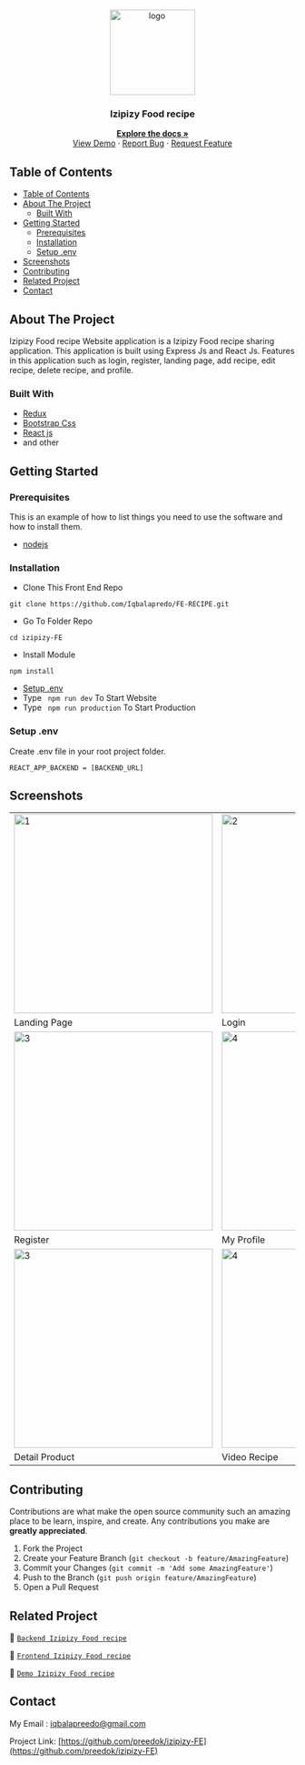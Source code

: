 <br />
<p align="center">
<div align="center">
  <img height="150" <img src="https://iili.io/H3zVku9.png" alt="logo" border="0"/>
</div>
  <h3 align="center">Izipizy Food recipe</h3>
  <p align="center">
    <a href="https://github.com/preedok/izipizy-FE"><strong>Explore the docs »</strong></a>
    <br />
    <a href="https://mama-recipe-izipizy.vercel.app/">View Demo</a>
    ·
    <a href="">Report Bug</a>
    ·
    <a href="">Request Feature</a>
  </p>
</p>

<!-- TABLE OF CONTENTS -->

## Table of Contents

- [Table of Contents](#table-of-contents)
- [About The Project](#about-the-project)
  - [Built With](#built-with)
- [Getting Started](#getting-started)
  - [Prerequisites](#prerequisites)
  - [Installation](#installation)
  - [Setup .env](#setup-env)
- [Screenshots](#screenshots)
- [Contributing](#contributing)
- [Related Project](#related-project)
- [Contact](#contact)

<!-- ABOUT THE PROJECT -->

## About The Project

Izipizy Food recipe Website application is a Izipizy Food recipe sharing application. This application is built using Express Js and React Js. Features in this application such as login, register, landing page, add recipe, edit recipe, delete recipe, and profile.

### Built With

- [Redux](https://redux.js.org/)
- [Bootstrap Css](https://getbootstrap.com/)
- [React js](https://reactjs.org/)
- and other

<!-- GETTING STARTED -->

## Getting Started

### Prerequisites

This is an example of how to list things you need to use the software and how to install them.

- [nodejs](https://nodejs.org/en/download/)

### Installation

- Clone This Front End Repo

```
git clone https://github.com/Iqbalapredo/FE-RECIPE.git
```

- Go To Folder Repo

```
cd izipizy-FE
```

- Install Module

```
npm install
```

- <a href="#setup-env">Setup .env</a>
- Type ` npm run dev` To Start Website
- Type ` npm run production` To Start Production

### Setup .env

Create .env file in your root project folder.

```
REACT_APP_BACKEND = [BACKEND_URL]
```

<!-- ROADMAP -->

## Screenshots

<table>
 <tr>
    <td><img width="350px" src="https://iili.io/HfrVZIp.png" border="0" alt="1" /></td>
    <td> <img width="350px" src="https://iili.io/HfrvxF2.png"  border="0"  alt="2" /></td>
  </tr>
   <tr>
    <td>Landing Page</td>
    <td>Login</td>
  </tr>

  <tr>
    <td><img width="350px"  src="https://iili.io/HfrvQl2.png" border="0" alt="3" /> </td>
     <td><img width="350px"  src="https://iili.io/HfrS5Ex.png"  border="0" alt="4" /></td>
  </tr>
   <tr>
    <td>Register</td>
     <td>My Profile</td>
  </tr>
  <tr>
    <td><img width="350px"  src="https://iili.io/HfrvQl2.png" border="0" alt="3" /> </td>
     <td><img width="350px"  src="https://iili.io/HfrS5Ex.png"  border="0" alt="4" /></td>
  </tr>
   <tr>
    <td>Detail Product</td>
     <td>Video Recipe</td>
  </tr>
  
 
</table>

<!-- CONTRIBUTING -->

## Contributing

Contributions are what make the open source community such an amazing place to be learn, inspire, and create. Any contributions you make are **greatly appreciated**.

1. Fork the Project
2. Create your Feature Branch (`git checkout -b feature/AmazingFeature`)
3. Commit your Changes (`git commit -m 'Add some AmazingFeature'`)
4. Push to the Branch (`git push origin feature/AmazingFeature`)
5. Open a Pull Request

## Related Project

:rocket: [`Backend Izipizy Food recipe`](https://github.com/Iqbalapredo/BE-RECIPE)

:rocket: [`Frontend Izipizy Food recipe`](https://github.com/preedok/izipizy-FE)

:rocket: [`Demo Izipizy Food recipe`](https://mama-recipe-izipizy.vercel.app/)

<!-- CONTACT -->

## Contact

My Email : iqbalapreedo@gmail.com

Project Link: [https://github.com/preedok/izipizy-FE](https://github.com/preedok/izipizy-FE)
